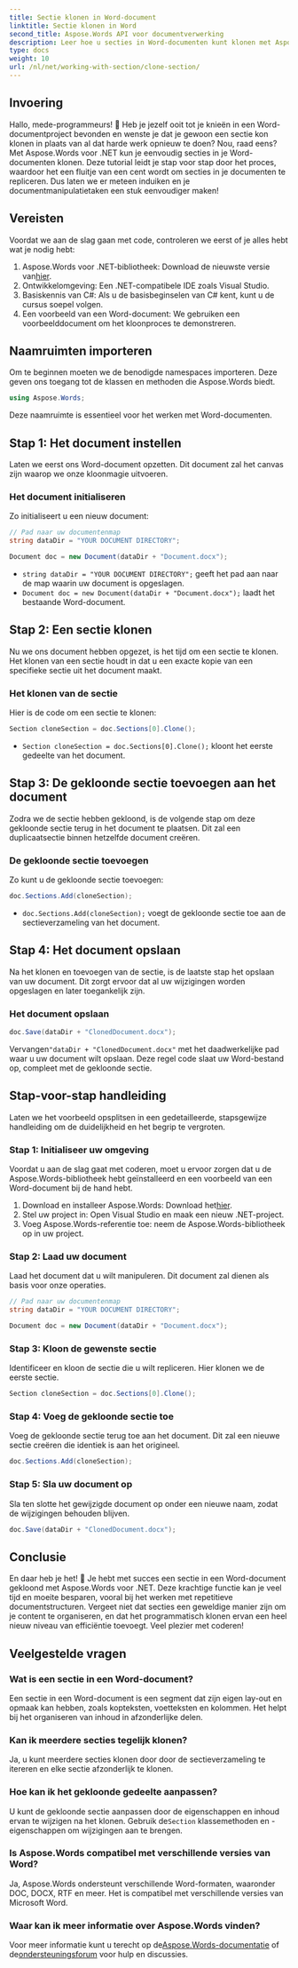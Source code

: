 ```yaml
---
title: Sectie klonen in Word-document
linktitle: Sectie klonen in Word
second_title: Aspose.Words API voor documentverwerking
description: Leer hoe u secties in Word-documenten kunt klonen met Aspose.Words voor .NET. Deze gids bevat stapsgewijze instructies voor efficiënte documentmanipulatie.
type: docs
weight: 10
url: /nl/net/working-with-section/clone-section/
---
```


## Invoering

Hallo, mede-programmeurs! 🚀 Heb je jezelf ooit tot je knieën in een Word-documentproject bevonden en wenste je dat je gewoon een sectie kon klonen in plaats van al dat harde werk opnieuw te doen? Nou, raad eens? Met Aspose.Words voor .NET kun je eenvoudig secties in je Word-documenten klonen. Deze tutorial leidt je stap voor stap door het proces, waardoor het een fluitje van een cent wordt om secties in je documenten te repliceren. Dus laten we er meteen induiken en je documentmanipulatietaken een stuk eenvoudiger maken!

## Vereisten

Voordat we aan de slag gaan met code, controleren we eerst of je alles hebt wat je nodig hebt:

1.  Aspose.Words voor .NET-bibliotheek: Download de nieuwste versie van[hier](https://releases.aspose.com/words/net/).
2. Ontwikkelomgeving: Een .NET-compatibele IDE zoals Visual Studio.
3. Basiskennis van C#: Als u de basisbeginselen van C# kent, kunt u de cursus soepel volgen.
4. Een voorbeeld van een Word-document: We gebruiken een voorbeelddocument om het kloonproces te demonstreren.

## Naamruimten importeren

Om te beginnen moeten we de benodigde namespaces importeren. Deze geven ons toegang tot de klassen en methoden die Aspose.Words biedt.

```csharp
using Aspose.Words;
```

Deze naamruimte is essentieel voor het werken met Word-documenten.

## Stap 1: Het document instellen

Laten we eerst ons Word-document opzetten. Dit document zal het canvas zijn waarop we onze kloonmagie uitvoeren.

### Het document initialiseren

Zo initialiseert u een nieuw document:

```csharp
// Pad naar uw documentenmap
string dataDir = "YOUR DOCUMENT DIRECTORY";

Document doc = new Document(dataDir + "Document.docx");
```

- `string dataDir = "YOUR DOCUMENT DIRECTORY";` geeft het pad aan naar de map waarin uw document is opgeslagen.
- `Document doc = new Document(dataDir + "Document.docx");` laadt het bestaande Word-document.

## Stap 2: Een sectie klonen

Nu we ons document hebben opgezet, is het tijd om een sectie te klonen. Het klonen van een sectie houdt in dat u een exacte kopie van een specifieke sectie uit het document maakt.

### Het klonen van de sectie

Hier is de code om een sectie te klonen:

```csharp
Section cloneSection = doc.Sections[0].Clone();
```

- `Section cloneSection = doc.Sections[0].Clone();` kloont het eerste gedeelte van het document.

## Stap 3: De gekloonde sectie toevoegen aan het document

Zodra we de sectie hebben gekloond, is de volgende stap om deze gekloonde sectie terug in het document te plaatsen. Dit zal een duplicaatsectie binnen hetzelfde document creëren.

### De gekloonde sectie toevoegen

Zo kunt u de gekloonde sectie toevoegen:

```csharp
doc.Sections.Add(cloneSection);
```

- `doc.Sections.Add(cloneSection);` voegt de gekloonde sectie toe aan de sectieverzameling van het document.

## Stap 4: Het document opslaan

Na het klonen en toevoegen van de sectie, is de laatste stap het opslaan van uw document. Dit zorgt ervoor dat al uw wijzigingen worden opgeslagen en later toegankelijk zijn.

### Het document opslaan

```csharp
doc.Save(dataDir + "ClonedDocument.docx");
```

 Vervangen`"dataDir + "ClonedDocument.docx"` met het daadwerkelijke pad waar u uw document wilt opslaan. Deze regel code slaat uw Word-bestand op, compleet met de gekloonde sectie.

## Stap-voor-stap handleiding

Laten we het voorbeeld opsplitsen in een gedetailleerde, stapsgewijze handleiding om de duidelijkheid en het begrip te vergroten.

### Stap 1: Initialiseer uw omgeving

Voordat u aan de slag gaat met coderen, moet u ervoor zorgen dat u de Aspose.Words-bibliotheek hebt geïnstalleerd en een voorbeeld van een Word-document bij de hand hebt.

1.  Download en installeer Aspose.Words: Download het[hier](https://releases.aspose.com/words/net/).
2. Stel uw project in: Open Visual Studio en maak een nieuw .NET-project.
3. Voeg Aspose.Words-referentie toe: neem de Aspose.Words-bibliotheek op in uw project.

### Stap 2: Laad uw document

Laad het document dat u wilt manipuleren. Dit document zal dienen als basis voor onze operaties.

```csharp
// Pad naar uw documentenmap
string dataDir = "YOUR DOCUMENT DIRECTORY";

Document doc = new Document(dataDir + "Document.docx");
```

### Stap 3: Kloon de gewenste sectie

Identificeer en kloon de sectie die u wilt repliceren. Hier klonen we de eerste sectie.

```csharp
Section cloneSection = doc.Sections[0].Clone();
```

### Stap 4: Voeg de gekloonde sectie toe

Voeg de gekloonde sectie terug toe aan het document. Dit zal een nieuwe sectie creëren die identiek is aan het origineel.

```csharp
doc.Sections.Add(cloneSection);
```

### Stap 5: Sla uw document op

Sla ten slotte het gewijzigde document op onder een nieuwe naam, zodat de wijzigingen behouden blijven.

```csharp
doc.Save(dataDir + "ClonedDocument.docx");
```

## Conclusie

En daar heb je het! 🎉 Je hebt met succes een sectie in een Word-document gekloond met Aspose.Words voor .NET. Deze krachtige functie kan je veel tijd en moeite besparen, vooral bij het werken met repetitieve documentstructuren. Vergeet niet dat secties een geweldige manier zijn om je content te organiseren, en dat het programmatisch klonen ervan een heel nieuw niveau van efficiëntie toevoegt. Veel plezier met coderen!

## Veelgestelde vragen

### Wat is een sectie in een Word-document?

Een sectie in een Word-document is een segment dat zijn eigen lay-out en opmaak kan hebben, zoals kopteksten, voetteksten en kolommen. Het helpt bij het organiseren van inhoud in afzonderlijke delen.

### Kan ik meerdere secties tegelijk klonen?

Ja, u kunt meerdere secties klonen door door de sectieverzameling te itereren en elke sectie afzonderlijk te klonen.

### Hoe kan ik het gekloonde gedeelte aanpassen?

 U kunt de gekloonde sectie aanpassen door de eigenschappen en inhoud ervan te wijzigen na het klonen. Gebruik de`Section` klassemethoden en -eigenschappen om wijzigingen aan te brengen.

### Is Aspose.Words compatibel met verschillende versies van Word?

Ja, Aspose.Words ondersteunt verschillende Word-formaten, waaronder DOC, DOCX, RTF en meer. Het is compatibel met verschillende versies van Microsoft Word.

### Waar kan ik meer informatie over Aspose.Words vinden?

 Voor meer informatie kunt u terecht op de[Aspose.Words-documentatie](https://reference.aspose.com/words/net/) of de[ondersteuningsforum](https://forum.aspose.com/c/words/8) voor hulp en discussies.
